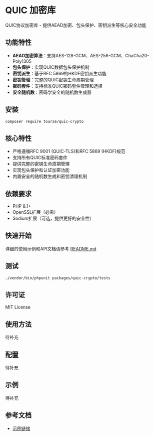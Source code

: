 # QUIC 加密库

QUIC协议加密库 - 提供AEAD加密、包头保护、密钥派生等核心安全功能

## 功能特性

- **AEAD加密算法**：支持AES-128-GCM、AES-256-GCM、ChaCha20-Poly1305
- **包头保护**：实现QUIC数据包头保护机制
- **密钥派生**：基于RFC 5869的HKDF密钥派生功能
- **密钥管理**：完整的QUIC密钥生命周期管理
- **密码套件**：支持标准QUIC密码套件管理和选择
- **安全随机数**：密码学安全的随机数生成器

## 安装

```bash
composer require tourze/quic-crypto
```

## 核心特性

- 严格遵循RFC 9001 (QUIC-TLS)和RFC 5869 (HKDF)规范
- 支持所有QUIC标准密码套件
- 提供完整的密钥生命周期管理
- 实现包头保护和认证加密功能
- 内置安全的随机数生成和密钥清理机制

## 依赖要求

- PHP 8.1+
- OpenSSL扩展（必需）
- Sodium扩展（可选，提供更好的安全性）

## 快速开始

详细的使用示例和API文档请参考 [README.md](README.md)

## 测试

```bash
./vendor/bin/phpunit packages/quic-crypto/tests
```

## 许可证

MIT License

## 使用方法

待补充

## 配置

待补充

## 示例

待补充

## 参考文档

- [示例链接](https://example.com)
